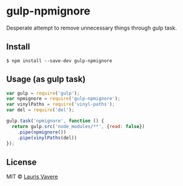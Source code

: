 # gulp-npmignore

Desperate attempt to remove unnecessary things through gulp task.

## Install

```
$ npm install --save-dev gulp-npmignore
```

## Usage (as gulp task)

```js
var gulp = require('gulp');
var npmignore = require('gulp-npmignore');
var vinylPaths = require('vinyl-paths');
var del = require('del');

gulp.task('npmignore', function () {
  return gulp.src('node_modules/**', {read: false})
    .pipe(npmignore())
    .pipe(vinylPaths(del))
});
```

## License

MIT © [Lauris Vavere](https://github.com/vavere)

